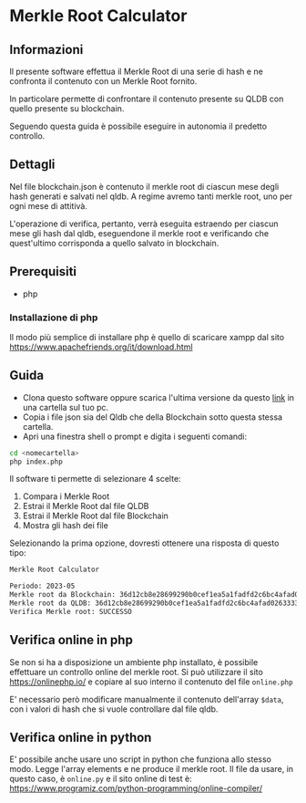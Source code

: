 # Merkle Root Calculator

## Informazioni
Il presente software effettua il Merkle Root di una serie di hash e ne confronta il contenuto con un Merkle Root fornito.

In particolare permette di confrontare il contenuto presente su QLDB con quello presente su blockchain.

Seguendo questa guida è possibile eseguire in autonomia il predetto controllo. 

## Dettagli

Nel file blockchain.json è contenuto il merkle root di ciascun mese degli hash
generati e salvati nel qldb.
A regime avremo tanti merkle root, uno per ogni mese di attitivà.

L'operazione di verifica, pertanto, verrà eseguita estraendo per ciascun mese
gli hash dal qldb, eseguendone il merkle root e verificando che quest'ultimo
corrisponda a quello salvato in blockchain.

## Prerequisiti

- php 

### Installazione di php

Il modo più semplice di installare php è quello di scaricare xampp dal sito <https://www.apachefriends.org/it/download.html>


## Guida

- Clona questo software oppure scarica l'ultima versione da questo <a href="https://github.com/jambtc/merkle-root-php/releases/">link</a> in una cartella sul tuo pc.
- Copia i file json sia del Qldb che della Blockchain sotto questa stessa cartella.
- Apri una finestra shell o prompt e digita i seguenti comandi:

```bash
cd <nomecartella>
php index.php
```

Il software ti permette di selezionare 4 scelte: 

1. Compara i Merkle Root
2. Estrai il Merkle Root dal file QLDB
3. Estrai il Merkle Root dal file Blockchain
4. Mostra gli hash dei file


Selezionando la prima opzione, dovresti ottenere una risposta di questo tipo:

```bash
Merkle Root Calculator

Periodo: 2023-05
Merkle root da Blockchain: 36d12cb8e28699290b0cef1ea5a1fadfd2c6bc4afad02633330e86b197b61884
Merkle root da QLDB: 36d12cb8e28699290b0cef1ea5a1fadfd2c6bc4afad02633330e86b197b61884
Verifica Merkle root: SUCCESSO
```

## Verifica online in php

Se non si ha a disposizione un ambiente php installato, è possibile effettuare un controllo online
del merkle root. 
Si può utilizzare il sito <https://onlinephp.io/> e copiare al suo interno il contenuto del file `online.php`

E' necessario però modificare manualmente il contenuto dell'array `$data`, con i valori di hash che si vuole controllare dal file qldb.

## Verifica online in python

E' possibile anche usare uno script in python che funziona allo stesso modo.
Legge l'array elements e ne produce il merkle root. Il file da usare, in questo caso, è `online.py` e il sito online di test è: <https://www.programiz.com/python-programming/online-compiler/>
